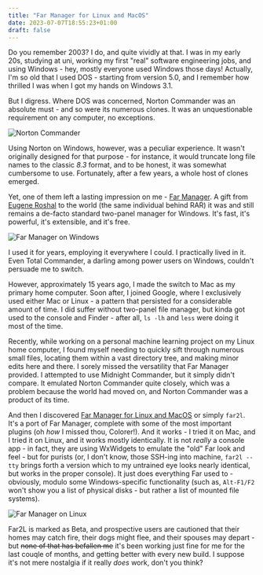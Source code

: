```yaml
---
title: "Far Manager for Linux and MacOS"
date: 2023-07-07T18:55:23+01:00
draft: false
---
```


Do you remember 2003? I do, and quite vividly at that. I was in my early 20s,
studying at uni, working my first "real" software engineering jobs, and using
Windows - hey, mostly everyone used Windows those days! Actually, I'm so old
that I used DOS - starting from version 5.0, and I remember how thrilled I was
when I got my hands on Windows 3.1.

But I digress. Where DOS was concerned, Norton Commander was an absolute must -
and so were its numerous
clones. It was an unquestionable requirement on any computer, no exceptions.

![Norton Commander](/static/far/nc.png)

Using Norton on Windows, however, was a peculiar experience. It wasn't
originally designed for that purpose - for instance, it would truncate long file
names to the classic *8.3* format, and to be honest, it was somewhat
cumbersome to use. Fortunately, after a few years, a whole host of clones
emerged.

Yet, one of them left a lasting impression on me - [Far
Manager](https://www.farmanager.com/). A gift from [Eugene
Roshal](https://en.wikipedia.org/wiki/Eugene_Roshal) to the world (the same
individual behind RAR) it was and still remains a de-facto standard two-panel manager
for Windows. It's fast, it's powerful, it's extensible, and it's free.

![Far Manager on Windows](/static/far/far_win.png)

I used it for years, employing it everywhere I could. I practically lived in it.
Even Total Commander, a darling among power users on Windows, couldn't persuade
me to switch.

However, approximately 15 years ago, I made the switch to Mac as my primary home
computer. Soon after, I joined Google, where I exclusively used either Mac or
Linux - a pattern that persisted for a considerable amount of time. I did suffer
without two-panel file manager, but kinda got used to the console and Finder - after all, 
`ls -lh` and `less` were doing it most of the time. 

Recently, while working on a personal machine learning project on my Linux home
computer, I found myself needing to quickly sift through numerous small files,
locating them within a vast directory tree, and making minor edits here and
there. I sorely missed the versatility that Far Manager provided. I attempted to
use Midnight Commander, but it simply didn't compare. It emulated Norton
Commander quite closely, which was a problem because the world had moved on, and
Norton Commander was a product of its time. 

And then I discovered [Far Manager for Linux and
MacOS](https://github.com/elfmz/far2l) or simply `far2l`. It's a port of Far
Manager, complete with some of the most important plugins (oh *how* I missed thou,
Colorer!). And it works - I tried it on Mac, and I tried it on Linux, and it
works mostly identically. It is not _really_ a console app - in fact, they are
using WxWidgets to emulate the "old" Far look and feel - but for purists (or, I
don't know, those SSH-ing into machine, `far2l --tty` brings forth a version which
to my untrained eye looks nearly identical, but works in the proper console). 
It just does everything Far used to - obviously, modulo
some Windows-specific functionality (such as, `Alt-F1/F2` won't show you a list
of physical disks - but rather a list of mounted file systems).

![Far Manager on Linux](/static/far/far_alt_f2.png)

Far2L is marked as Beta, and prospective users are cautioned that their homes
may catch fire, their dogs might flee, and their spouses may depart - but ~~none of that has befallen me~~ it's been working just fine for me for the
last couqle of months, and getting better with every new build. I suppose it's
not mere nostalgia if it really *does* work, don't you think? 
